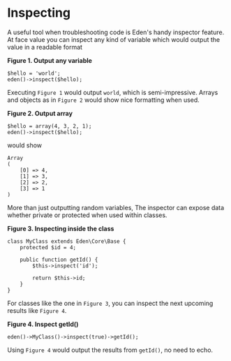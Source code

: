 # Inspecting

A useful tool when troubleshooting code is Eden's handy inspector feature. At face value you can inspect any kind of variable which would output the value in a readable format

**Figure 1. Output any variable**

	$hello = 'world';
	eden()->inspect($hello);

Executing `Figure 1` would output `world`, which is semi-impressive. Arrays and objects as in `Figure 2` would show nice formatting when used.

**Figure 2. Output array**

	$hello = array(4, 3, 2, 1);
	eden()->inspect($hello);

would show

	Array
	(
		[0] => 4,
		[1] => 3,
		[2] => 2,
		[3] => 1
	)

More than just outputting random variables, The inspector can expose data whether private or protected when used within classes.

**Figure 3. Inspecting inside the class**

	class MyClass extends Eden\Core\Base {
		protected $id = 4;
		
		public function getId() {
			$this->inspect('id');
			
			return $this->id;
		}
	}

For classes like the one in `Figure 3`, you can inspect the next upcoming results like `Figure 4`.

**Figure 4. Inspect getId()**

	eden()->MyClass()->inspect(true)->getId();

Using `Figure 4` would output the results from `getId()`, no need to echo.